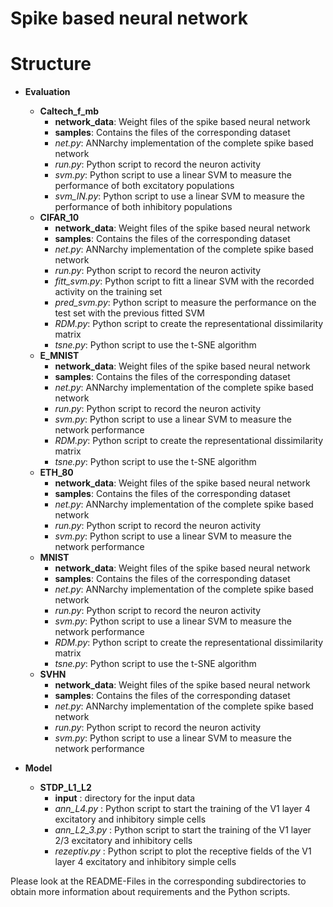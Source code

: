 Spike based neural network
==========================

# Structure
- **Evaluation**
    - **Caltech_f_mb**
        - **network_data**: Weight files of the spike based neural network
        - **samples**: Contains the files of the corresponding dataset
        - *net.py*: ANNarchy implementation of the complete spike based network
        - *run.py*: Python script to record the neuron activity
        - *svm.py*: Python script to use a linear SVM to measure the performance of both excitatory populations 
        - *svm_IN.py*: Python script to use a linear SVM to measure the performance of both inhibitory populations 
    - **CIFAR_10**
        - **network_data**: Weight files of the spike based neural network
        - **samples**: Contains the files of the corresponding dataset
        - *net.py*: ANNarchy implementation of the complete spike based network
        - *run.py*: Python script to record the neuron activity
        - *fitt_svm.py*: Python script to fitt a linear SVM with the recorded activity on the training set
        - *pred_svm.py*: Python script to measure the performance on the test set with the previous fitted SVM
        - *RDM.py*: Python script to create the representational dissimilarity matrix
        - *tsne.py*: Python script to use the t-SNE algorithm
    - **E_MNIST**
        - **network_data**: Weight files of the spike based neural network
        - **samples**: Contains the files of the corresponding dataset
        - *net.py*: ANNarchy implementation of the complete spike based network
        - *run.py*: Python script to record the neuron activity
        - *svm.py*: Python script to use a linear SVM to measure the network performance 
        - *RDM.py*: Python script to create the representational dissimilarity matrix
        - *tsne.py*: Python script to use the t-SNE algorithm
    - **ETH_80**
        - **network_data**: Weight files of the spike based neural network
        - **samples**: Contains the files of the corresponding dataset
        - *net.py*: ANNarchy implementation of the complete spike based network
        - *run.py*: Python script to record the neuron activity
        - *svm.py*: Python script to use a linear SVM to measure the network performance 
    - **MNIST**
        - **network_data**: Weight files of the spike based neural network
        - **samples**: Contains the files of the corresponding dataset
        - *net.py*: ANNarchy implementation of the complete spike based network
        - *run.py*: Python script to record the neuron activity
        - *svm.py*: Python script to use a linear SVM to measure the network performance 
        - *RDM.py*: Python script to create the representational dissimilarity matrix
        - *tsne.py*: Python script to use the t-SNE algorithm
    - **SVHN**
        - **network_data**: Weight files of the spike based neural network
        - **samples**: Contains the files of the corresponding dataset
        - *net.py*: ANNarchy implementation of the complete spike based network
        - *run.py*: Python script to record the neuron activity
        - *svm.py*: Python script to use a linear SVM to measure the network performance 

- **Model**
    - **STDP_L1_L2**
        - **input** : directory for the input data
        - *ann_L4.py* : Python script to start the training of the V1 layer 4 excitatory and inhibitory simple cells 
        - *ann_L2_3.py* : Python script to start the training of the V1 layer 2/3 excitatory and inhibitory cells 
        - *rezeptiv.py* : Python script to plot the receptive fields of the V1 layer 4 excitatory and inhibitory simple cells

Please look at the README-Files in the corresponding subdirectories to obtain more information about requirements and the Python scripts.
